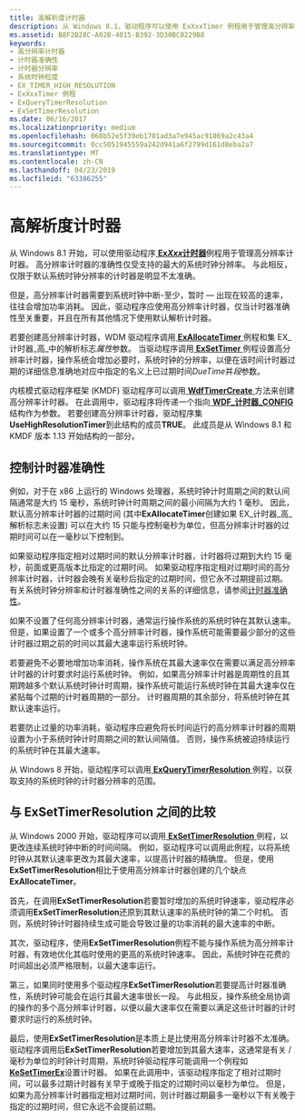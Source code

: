 ```yaml
---
title: 高解析度计时器
description: 从 Windows 8.1，驱动程序可以使用 ExXxxTimer 例程用于管理高分辨率计时器。
ms.assetid: B8F2B28C-A02B-4015-B392-3D30BC0229B8
keywords:
- 高分辨率计时器
- 计时器准确性
- 计时器分辨率
- 系统时钟粒度
- EX_TIMER_HIGH_RESOLUTION
- ExXxxTimer 例程
- ExQueryTimerResolution
- ExSetTimerResolution
ms.date: 06/16/2017
ms.localizationpriority: medium
ms.openlocfilehash: 068b52e5f39eb1701ad3a7e945ac91869a2c43a4
ms.sourcegitcommit: 0cc5051945559a242d941a6f2799d161d8eba2a7
ms.translationtype: MT
ms.contentlocale: zh-CN
ms.lasthandoff: 04/23/2019
ms.locfileid: "63386255"
---
```

# <a name="high-resolution-timers"></a>高解析度计时器


从 Windows 8.1 开始，可以使用驱动程序[ **Ex*Xxx*计时器**](exxxxtimer-routines-and-ex-timer-objects.md)例程用于管理高分辨率计时器。 高分辨率计时器的准确性仅受支持的最大的系统时钟分辨率。 与此相反，仅限于默认系统时钟分辨率的计时器是明显不太准确。

但是，高分辨率计时器需要到系统时钟中断-至少，暂时 — 出现在较高的速率，往往会增加功率消耗。 因此，驱动程序应使用高分辨率计时器，仅当计时器准确性至关重要，并且在所有其他情况下使用默认解析计时器。

若要创建高分辨率计时器，WDM 驱动程序调用[ **ExAllocateTimer** ](https://msdn.microsoft.com/library/windows/hardware/dn265179)例程和集 EX\_计时器\_高\_中的解析标志*属性*参数。 当驱动程序调用[ **ExSetTimer** ](https://msdn.microsoft.com/library/windows/hardware/dn265188)例程设置高分辨率计时器，操作系统会增加必要时，系统时钟的分辨率，以便在该时间计时器过期的详细信息准确地对应中指定的名义上已过期时间*DueTime*并*段*参数。

内核模式驱动程序框架 (KMDF) 驱动程序可以调用[ **WdfTimerCreate** ](https://msdn.microsoft.com/library/windows/hardware/ff550050)方法来创建高分辨率计时器。 在此调用中，驱动程序将传递一个指向[ **WDF\_计时器\_CONFIG** ](https://msdn.microsoft.com/library/windows/hardware/ff552519)结构作为参数。 若要创建高分辨率计时器，驱动程序集**UseHighResolutionTimer**到此结构的成员**TRUE**。 此成员是从 Windows 8.1 和 KMDF 版本 1.13 开始结构的一部分。

## <a name="controlling-timer-accuracy"></a>控制计时器准确性


例如，对于在 x86 上运行的 Windows 处理器，系统时钟计时周期之间的默认间隔通常是大约 15 毫秒，系统时钟计时周期之间的最小间隔为大约 1 毫秒。 因此，默认高分辨率计时器的过期时间 (其中**ExAllocateTimer**创建如果 EX\_计时器\_高\_解析标志未设置) 可以在大约 15 只能与控制毫秒为单位，但高分辨率计时器的过期时间可以在一毫秒以下控制到。

如果驱动程序指定相对过期时间的默认分辨率计时器，计时器将过期到大约 15 毫秒，前面或更高版本比指定的过期时间。 如果驱动程序指定相对过期时间的高分辨率计时器，计时器会晚有关毫秒后指定的过期时间，但它永不过期提前过期。 有关系统时钟分辨率和计时器准确性之间的关系的详细信息，请参阅[计时器准确性](timer-accuracy.md)。

如果不设置了任何高分辨率计时器，通常运行操作系统的系统时钟在其默认速率。 但是，如果设置了一个或多个高分辨率计时器，操作系统可能需要最少部分的这些计时器过期之前的时间以其最大速率运行系统时钟。

若要避免不必要地增加功率消耗，操作系统在其最大速率仅在需要以满足高分辨率计时器的计时要求时运行系统时钟。 例如，如果高分辨率计时器是周期性的且其期跨越多个默认系统时钟计时周期，操作系统可能运行系统时钟在其最大速率仅在紧贴每个过期的计时器周期的一部分。 计时器周期的其余部分，将系统时钟在其默认速率运行。

若要防止过量的功率消耗，驱动程序应避免将长时间运行的高分辨率计时器的周期设置为小于系统时钟计时周期之间的默认间隔值。 否则，操作系统被迫持续运行的系统时钟在其最大速率。

从 Windows 8 开始，驱动程序可以调用[ **ExQueryTimerResolution** ](https://msdn.microsoft.com/library/windows/hardware/dn275969)例程，以获取支持的系统时钟的计时器分辨率的范围。

## <a name="comparison-to-exsettimerresolution"></a>与 ExSetTimerResolution 之间的比较


从 Windows 2000 开始，驱动程序可以调用[ **ExSetTimerResolution** ](calling-exsettimerresolution-while-processing-a-power-irp.md)例程，以更改连续系统时钟中断的时间间隔。 例如，驱动程序可以调用此例程，以将系统时钟从其默认速率更改为其最大速率，以提高计时器的精确度。 但是，使用**ExSetTimerResolution**相比于使用高分辨率计时器创建的几个缺点**ExAllocateTimer**。

首先，在调用**ExSetTimerResolution**若要暂时增加的系统时钟速率，驱动程序必须调用**ExSetTimerResolution**还原到其默认速率的系统时钟的第二个时机。 否则，系统时钟计时器持续生成可能会导致过量的功率消耗的最大速率的中断。

其次，驱动程序，使用**ExSetTimerResolution**例程不能与操作系统为高分辨率计时器，有效地优化其临时使用的更高的系统时钟速率。 因此，系统时钟在花费的时间超出必须严格限制，以最大速率运行。

第三，如果同时使用多个驱动程序**ExSetTimerResolution**若要提高计时器准确性，系统时钟可能会在运行其最大速率很长一段。 与此相反，操作系统全局协调的操作的多个高分辨率计时器，以便以最大速率仅在需要以满足这些计时器的计时要求时运行的系统时钟。

最后，使用**ExSetTimerResolution**是本质上是比使用高分辨率计时器不太准确。 驱动程序调用后**ExSetTimerResolution**若要增加到其最大速率，这通常是有关 / 毫秒为单位的时钟计时周期，系统时钟驱动程序可能调用一个例程如[ **KeSetTimerEx**](https://msdn.microsoft.com/library/windows/hardware/ff553292)设置计时器。 如果在此调用中，该驱动程序指定了相对过期时间，可以最多过期计时器有关早于或晚于指定的过期时间以毫秒为单位。 但是，如果为高分辨率计时器指定相对过期时间，则计时器过期最多一毫秒以下有关晚于指定的过期时间，但它永远不会提前过期。

 

 




